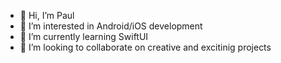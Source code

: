 - 👋 Hi, I’m Paul
- 👀 I’m interested in Android/iOS development
- 🌱 I’m currently learning SwiftUI
- 💞️ I’m looking to collaborate on creative and excitinig projects

<!---
pawlinsky/pawlinsky is a ✨ special ✨ repository because its `README.md` (this file) appears on your GitHub profile.
You can click the Preview link to take a look at your changes.
--->
